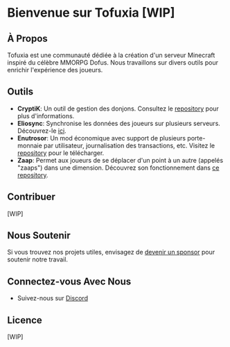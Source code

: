 # Bienvenue sur Tofuxia [WIP]

## À Propos

Tofuxia est une communauté dédiée à la création d'un serveur Minecraft inspiré du célèbre MMORPG Dofus. Nous travaillons sur divers outils pour enrichir l'expérience des joueurs.

## Outils

- **CryptiK**: Un outil de gestion des donjons. Consultez le [repository](https://github.com/tofuxia-org/CryptiK) pour plus d'informations.
- **Eliosync**: Synchronise les données des joueurs sur plusieurs serveurs. Découvrez-le [ici](https://github.com/tofuxia-org/Eliosync).
- **Enutrosor**: Un mod économique avec support de plusieurs porte-monnaie par utilisateur, journalisation des transactions, etc. Visitez le [repository](https://github.com/tofuxia-org/Enutrosor) pour le télécharger.
- **Zaap**: Permet aux joueurs de se déplacer d'un point à un autre (appelés "zaaps") dans une dimension. Découvrez son fonctionnement dans [ce repository](https://github.com/tofuxia-org/Zaap).

## Contribuer
[WIP]

## Nous Soutenir

Si vous trouvez nos projets utiles, envisagez de [devenir un sponsor](https://github.com/sponsors/tofuxia-org) pour soutenir notre travail.

## Connectez-vous Avec Nous

- Suivez-nous sur [Discord](https://discord.gg/fQtqYnTGF7)

## Licence
[WIP]
